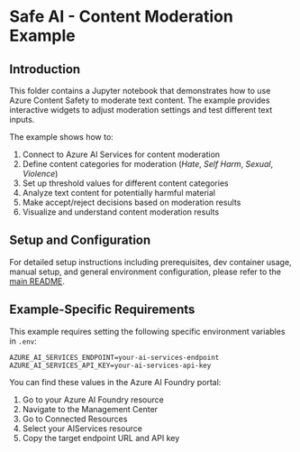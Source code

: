 # Safe AI - Content Moderation Example

## Introduction
This folder contains a Jupyter notebook that demonstrates how to use Azure Content Safety to moderate text content. The example provides interactive widgets to adjust moderation settings and test different text inputs.

The example shows how to:

1. Connect to Azure AI Services for content moderation
2. Define content categories for moderation (*Hate*, *Self Harm*, *Sexual*, *Violence*)
3. Set up threshold values for different content categories
4. Analyze text content for potentially harmful material
5. Make accept/reject decisions based on moderation results
6. Visualize and understand content moderation results

## Setup and Configuration
For detailed setup instructions including prerequisites, dev container usage, manual setup, and general environment configuration, please refer to the [main README](../README.md#%EF%B8%8F-setup-guide).

## Example-Specific Requirements
This example requires setting the following specific environment variables in `.env`:
```
AZURE_AI_SERVICES_ENDPOINT=your-ai-services-endpoint
AZURE_AI_SERVICES_API_KEY=your-ai-services-api-key
```

You can find these values in the Azure AI Foundry portal:
1. Go to your Azure AI Foundry resource
2. Navigate to the Management Center
3. Go to Connected Resources
4. Select your AIServices resource
5. Copy the target endpoint URL and API key